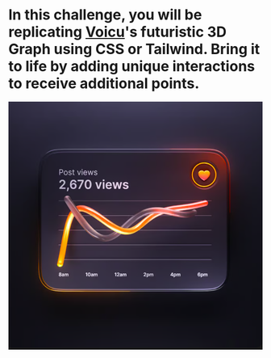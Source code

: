 <h1>In this challenge, you will be replicating <a href="https://x.com/cerpow?t=GotK_oItADrwsH_wfvNzwA&s=09">Voicu</a>'s futuristic 3D Graph using CSS or Tailwind. Bring it to life by adding unique interactions to receive additional points.</h1>
<img src="Screenshot 2024-08-26 100612.png" alt="Card" width="1200">
